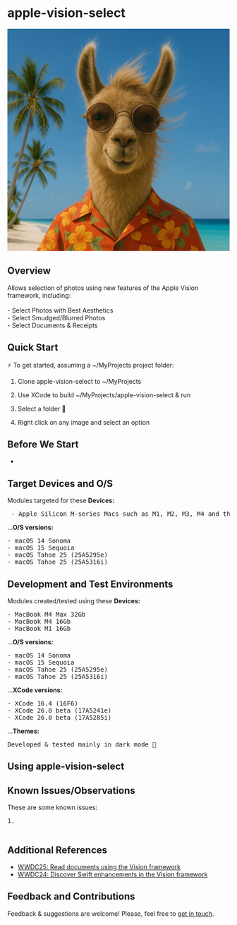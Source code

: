 # apple-vision-select

![apple-intelligence](https://github.com/on-device-ml/apple-vision-select/blob/main/avs-logo.jpg)

## Overview

Allows selection of photos using new features of the Apple Vision framework, including:<br><br>
    - Select Photos with Best Aesthetics<br>
    - Select Smudged/Blurred Photos<br>
    - Select Documents & Receipts<br>


## Quick Start

⚡️ To get started, assuming a ~/MyProjects project folder:

1) Clone apple-vision-select to ~/MyProjects

2) Use XCode to build ~/MyProjects/apple-vision-select & run

3) Select a folder 􀈕

4) Right click on any image and select an option


## Before We Start

- 

## Target Devices and O/S

Modules targeted for these **Devices:**<br>
<pre>
 - Apple Silicon M-series Macs such as M1, M2, M3, M4 and their Pro, Max, and Ultra versions
</pre>

...**O/S versions:**<br>
<pre>
- macOS 14 Sonoma
- macOS 15 Sequoia
- macOS Tahoe 25 (25A5295e)
- macOS Tahoe 25 (25A5316i)
</pre>

## Development and Test Environments

Modules created/tested using these **Devices:**<br>
<pre>
- MacBook M4 Max 32Gb
- MacBook M4 16Gb
- MacBook M1 16Gb
</pre>

...**O/S versions:**<br>
<pre>
- macOS 14 Sonoma
- macOS 15 Sequoia
- macOS Tahoe 25 (25A5295e)
- macOS Tahoe 25 (25A5316i)
</pre>

...**XCode versions:**<br>
<pre>
- XCode 16.4 (16F6)
- XCode 26.0 beta (17A5241e)
- XCode 26.0 beta (17A5285i)
</pre>
    
...**Themes:**<br>
<pre>
Developed & tested mainly in dark mode 🌙
</pre>

## Using apple-vision-select

    
## Known Issues/Observations

These are some known issues:
<pre>
1. <br>
</pre>


## Additional References

- [WWDC25: Read documents using the Vision framework](https://www.youtube.com/watch?v=H-GCNsXdKzM)
- [WWDC24: Discover Swift enhancements in the Vision framework](https://www.youtube.com/watch?v=OkkVZJfp2MQ)


## Feedback and Contributions

Feedback & suggestions are welcome! Please, feel free to [get in touch](https://github.com/apple-vision-select).
